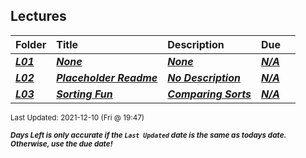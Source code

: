 ## Lectures

| Folder | Title | Description | Due |  |
|:------|:------|:------|:------|:-----:|
| ***<a href="https://github.com/rugbyprof/4883-Programming_Techniques/tree/master/Lectures/L01">L01</a>*** | ***<a href="https://github.com/rugbyprof/4883-Programming_Techniques/tree/master/Lectures/L01">None</a>*** | ***<a href="https://github.com/rugbyprof/4883-Programming_Techniques/tree/master/Lectures/L01">None</a>*** | ***<a href="https://github.com/rugbyprof/4883-Programming_Techniques/tree/master/Lectures/L01">N/A</a>*** |  |
| ***<a href="https://github.com/rugbyprof/4883-Programming_Techniques/tree/master/Lectures/L02">L02</a>*** | ***<a href="https://github.com/rugbyprof/4883-Programming_Techniques/tree/master/Lectures/L02"> Placeholder Readme </a>*** | ***<a href="https://github.com/rugbyprof/4883-Programming_Techniques/tree/master/Lectures/L02"> No Description</a>*** | ***<a href="https://github.com/rugbyprof/4883-Programming_Techniques/tree/master/Lectures/L02">N/A</a>*** |  |
| ***<a href="https://github.com/rugbyprof/4883-Programming_Techniques/tree/master/Lectures/L03">L03</a>*** | ***<a href="https://github.com/rugbyprof/4883-Programming_Techniques/tree/master/Lectures/L03"> Sorting Fun </a>*** | ***<a href="https://github.com/rugbyprof/4883-Programming_Techniques/tree/master/Lectures/L03"> Comparing Sorts</a>*** | ***<a href="https://github.com/rugbyprof/4883-Programming_Techniques/tree/master/Lectures/L03">N/A</a>*** |  |

<sup>Last Updated: 2021-12-10 (Fri @ 19:47)</sup> 

<sup>***Days Left is only accurate if the `Last Updated` date is the same as todays date. Otherwise, use the due date!***</sup> 
